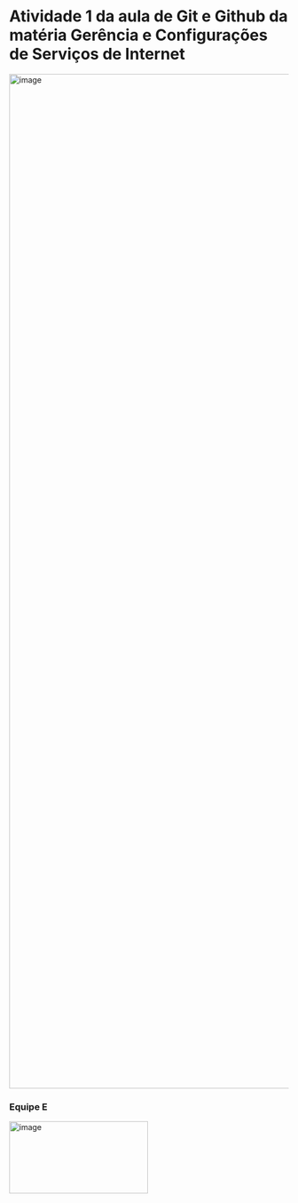 <h1>Atividade 1 da aula de Git e Github da matéria Gerência e Configurações de Serviços de Internet</h1>
<img width="2782" height="1827" alt="image" src="https://github.com/user-attachments/assets/75f9b1bd-526e-45bd-a59d-dd4c9da2652c" />
<h3>Equipe E</h3>
<img width="250" height="130" alt="image" src="https://github.com/user-attachments/assets/c6236c7c-dbb3-4e8d-871a-9f5c42463fd1" />
